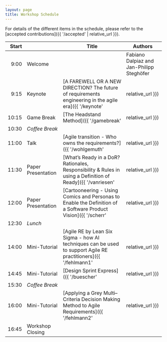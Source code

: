 ```yaml
---
layout: page
title: Workshop Schedule
---
```


For details of the different items in the schedule, please refer to the [accepted contributions]({{ '/accepted' | relative_url }}).

| Start |  | Title | Authors |
|---:|---|---|---|
| 9:00 | Welcome |  | Fabiano Dalpiaz and Jan-Philipp Steghöfer |
| 9:15 | Keynote | [A FAREWELL OR A NEW DIRECTION? The future of requirements engineering in the agile era]({{ '/keynote' | relative_url }}) | Markus Meuten |
| 10:15 | Game Break | [The Headstand Method]({{ '/gamebreak' | relative_url }}) | Luise Büscher and Nadine Porkert |
| 10:30 | *Coffee Break* |  |  |
| 11:00 | Talk | [Agile transition - Who owns the requirements?]({{ '/wohlgemuth' | relative_url }}) | Andrea Wohlgemuth |
| 11:30 | Paper Presentation | [What’s Ready in a DoR? Rationales, Responsibility & Rules in using a Definition of Ready]({{ '/vanriesen' | relative_url }}) | Mark van Riesen and Gerard Wagenaar |
| 12:00 | Paper Presentation | [Cartooneering - Using Comics and Personas to Enable the Definition of a Software Product Vision]({{ '/scherr' | relative_url }}) | Simon Andre Scherr, Sven Storck, Nedo Bartels, Annika Zepp and Bilgin Gültekin |
| 12:30 | *Lunch* |  |  |
| 14:00 | Mini-Tutorial | [Agile RE by Lean Six Sigma - how AI techniques can be used to support Agile RE practitioners]({{ '/fehlmann1' | relative_url }}) | Thomas Fehlmann and Eberhard Kranich |
| 14:45 | Mini-Tutorial | [Design Sprint Express]({{ '/buescher' | relative_url }}) | Luise Büscher and Nadine Porkert |
| 15:30 | *Coffee Break* |  |  |
| 16:00 | Mini-Tutorial | [Applying a Grey Multi–Criteria Decision Making Method to Agile Requirements]({{ '/fehlmann2' | relative_url }}) | Thomas Fehlmann and Eberhard Kranich |
| 16:45 | Workshop Closing |  |  |